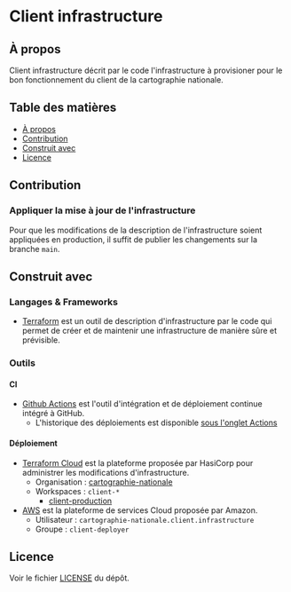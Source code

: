 # Client infrastructure

## À propos

Client infrastructure décrit par le code l'infrastructure à provisioner pour le bon fonctionnement du client de la cartographie nationale.

## Table des matières

- [À propos](#à-propos)
- [Contribution](#contribution)
- [Construit avec](#construit-avec)
- [Licence](#licence)

## Contribution

### Appliquer la mise à jour de l'infrastructure

Pour que les modifications de la description de l'infrastructure soient appliquées en production, il suffit de publier les changements sur la branche `main`.

## Construit avec

### Langages & Frameworks

- [Terraform](https://www.terraform.io/) est un outil de description d'infrastructure par le code qui permet de créer et de maintenir une infrastructure de manière sûre et prévisible.

### Outils

#### CI

- [Github Actions](https://docs.github.com/en/actions) est l'outil d'intégration et de déploiement continue intégré à GitHub.
  - L'historique des déploiements est disponible [sous l'onglet Actions](https://github.com/anct-cartographie-nationale/client-infrastructure/actions/) 

#### Déploiement

- [Terraform Cloud](https://www.clever-cloud.com/) est la plateforme proposée par HasiCorp pour administrer les modifications d'infrastructure.
  - Organisation : [cartographie-nationale](https://app.terraform.io/app/cartographie-nationale/workspaces)
  - Workspaces : `client-*`
    - [client-production](https://app.terraform.io/app/cartographie-nationale/workspaces/client-production)
- [AWS](https://aws.amazon.com/) est la plateforme de services Cloud proposée par Amazon.
  - Utilisateur : `cartographie-nationale.client.infrastructure`
  - Groupe : `client-deployer`

## Licence

Voir le fichier [LICENSE](./LICENSE.md) du dépôt.
